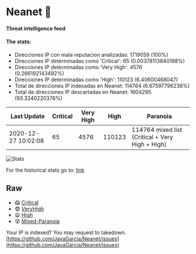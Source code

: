 # Neanet :hocho:
#### Threat intelligence feed
#### The stats:

- Direcciones IP con mala reputacion analizadas: 1719059 (100%)
- Direcciones IP determinadas como 'Critical':  65 (0.00378113840188%)
- Direcciones IP determinadas como 'Very High':  4576 (0.266192143492%)
- Direcciones IP determinadas como 'High':  110123 (6.40600468047)
- Total de direcciones IP indexadas en Neanet:  114764 (6.67597796236%)
- Total de direcciones IP descartadas en Neanet:  1604295 (93.3240220376%)

| Last Update | Critical | Very High | High | Paranoia |
| --- | --- | --- | --- | --- |
| 2020-12-27 10:02:08 | 65 | 4576 | 110123 | 114764 mixed list (Critical + Very High + High)|

![Stats](https://docs.google.com/spreadsheets/d/e/2PACX-1vSnaNMIXVabIpDJjufMlzH7poXnshF3mgd8Is1g9ytUEzVsP5my4Trn8f-xkoLLQ38xpL3HtmUexLo6/pubchart?oid=501124687&format=image)

For the historical stats go to: [link](/stats.csv)
## Raw
- :scream: [Critical](https://raw.githubusercontent.com/JavaGarcia/Neanet/master/blacklists/neanet_critical.txt)
- :fearful: [VeryHigh](https://raw.githubusercontent.com/JavaGarcia/Neanet/master/blacklists/neanet_veryHigh.txtt)
- :frowning: [High](https://raw.githubusercontent.com/JavaGarcia/Neanet/master/blacklists/neanet_high.txt)
- :dizzy_face: [Mixed-Paranoia](https://raw.githubusercontent.com/JavaGarcia/Neanet/master/blacklists/neanet_all.txt)


Your IP is indexed? You may request to takedown. [https://github.com/JavaGarcia/Neanet/issues](https://github.com/JavaGarcia/Neanet/issues)


































































































































































































































































































































































































































































































































































































































































































































































































































































































































































































































































































































































































































































































































































































































































































































































































































































































































































































































































































































































































































































































































































































































































































































































































































































































































































































































































































































































































































































































































































































































































































































































































